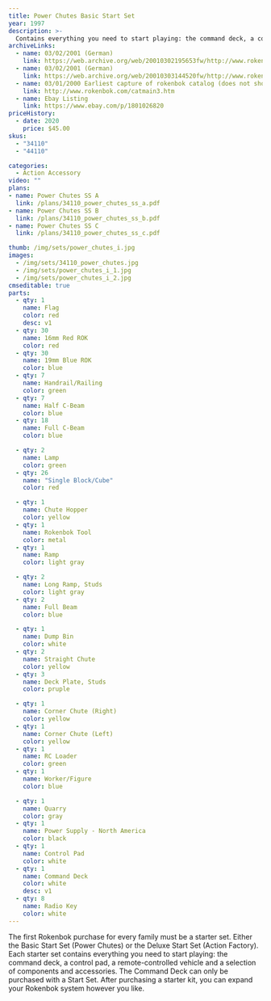 ```yaml
---
title: Power Chutes Basic Start Set
year: 1997
description: >-
  Contains everything you need to start playing: the command deck, a control pad, a remote-controlled vehicle and a selection of components and accessories.
archiveLinks:
  - name: 03/02/2001 (German)
    link: https://web.archive.org/web/20010302195653fw/http://www.rokenbok.com/deutsch/catalog.htm
  - name: 03/02/2001 (German)
    link: https://web.archive.org/web/20010303144520fw/http://www.rokenbok.com/deutsch/catmain3.htm
  - name: 03/01/2000 Earliest capture of rokenbok catalog (does not show Power Chutes)
    link: http://www.rokenbok.com/catmain3.htm
  - name: Ebay Listing
    link: https://www.ebay.com/p/1801026820
priceHistory:
  - date: 2020
    price: $45.00
skus:
  - "34110"
  - "44110"

categories:
  - Action Accessory
video: ""
plans:
- name: Power Chutes SS A
  link: /plans/34110_power_chutes_ss_a.pdf
- name: Power Chutes SS B
  link: /plans/34110_power_chutes_ss_b.pdf
- name: Power Chutes SS C
  link: /plans/34110_power_chutes_ss_c.pdf

thumb: /img/sets/power_chutes_i.jpg
images:
  - /img/sets/34110_power_chutes.jpg
  - /img/sets/power_chutes_i_1.jpg
  - /img/sets/power_chutes_i_2.jpg
cmseditable: true
parts:
  - qty: 1
    name: Flag
    color: red
    desc: v1
  - qty: 30
    name: 16mm Red ROK
    color: red
  - qty: 30
    name: 19mm Blue ROK
    color: blue
  - qty: 7
    name: Handrail/Railing
    color: green
  - qty: 7
    name: Half C-Beam
    color: blue
  - qty: 18
    name: Full C-Beam
    color: blue

  - qty: 2
    name: Lamp
    color: green
  - qty: 26
    name: "Single Block/Cube"
    color: red

  - qty: 1
    name: Chute Hopper
    color: yellow
  - qty: 1
    name: Rokenbok Tool
    color: metal
  - qty: 1
    name: Ramp
    color: light gray

  - qty: 2
    name: Long Ramp, Studs
    color: light gray
  - qty: 2
    name: Full Beam
    color: blue

  - qty: 1
    name: Dump Bin
    color: white
  - qty: 2
    name: Straight Chute
    color: yellow
  - qty: 3
    name: Deck Plate, Studs
    color: pruple

  - qty: 1
    name: Corner Chute (Right)
    color: yellow
  - qty: 1
    name: Corner Chute (Left)
    color: yellow
  - qty: 1
    name: RC Loader
    color: green
  - qty: 1
    name: Worker/Figure
    color: blue

  - qty: 1
    name: Quarry
    color: gray
  - qty: 1
    name: Power Supply - North America
    color: black
  - qty: 1
    name: Control Pad
    color: white
  - qty: 1
    name: Command Deck
    color: white
    desc: v1
  - qty: 8
    name: Radio Key
    color: white
---
```


The first Rokenbok purchase for every family must be a starter set. Either the Basic Start Set (Power Chutes) or the Deluxe Start Set (Action Factory). Each starter set contains everything you need to start playing: the command deck, a control pad, a remote-controlled vehicle and a selection of components and accessories. The Command Deck can only be purchased with a Start Set. After purchasing a starter kit, you can expand your Rokenbok system however you like.
